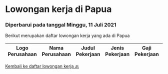 
  # Lowongan kerja di Papua

  ### Diperbarui pada tanggal Minggu, 11 Juli 2021

  Berikut merupakan daftar lowongan kerja yang ada di Papua

  |Logo Perusahaan | Nama Perusahaan | Judul Pekerjaan | Jenis Pekerjaan | Gaji Pekerjaan | Lokasi | Deskripsi | Tanggal diunggah | Pranala |
  | -------------- | --------------- | --------------- | --------- | --------- | -------------- | ------- | ----------- | ----------- |
  

  [Kembali ke daftar lowongan kerja 🔙](../README.md#daftar-lowongan-kerja)
  